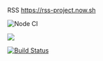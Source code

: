 RSS
https://rss-project.now.sh

![Node CI](https://github.com/YuriySho/project-lvl3-s452/workflows/Node%20CI/badge.svg)

<a href="https://codeclimate.com/github/YuriySho/project-lvl3-s452/maintainability"><img src="https://api.codeclimate.com/v1/badges/a83e29393165de0880a1/maintainability" /></a>

[![Build Status](https://travis-ci.org/YuriySho/project-lvl3-s452.svg?branch=master)](https://travis-ci.org/YuriySho/project-lvl3-s452)
